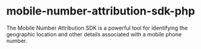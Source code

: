 # mobile-number-attribution-sdk-php
The Mobile Number Attribution SDK is a powerful tool for identifying the geographic location and other details associated with a mobile phone number.
